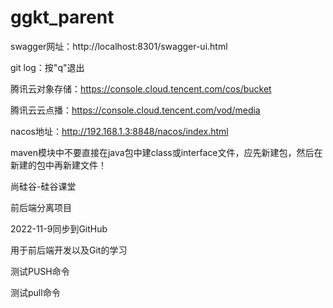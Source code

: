 # ggkt_parent

swagger网址：http://localhost:8301/swagger-ui.html

git log：按"q"退出

腾讯云对象存储：https://console.cloud.tencent.com/cos/bucket

腾讯云云点播：https://console.cloud.tencent.com/vod/media

nacos地址：http://192.168.1.3:8848/nacos/index.html

maven模块中不要直接在java包中建class或interface文件，应先新建包，然后在新建的包中再新建文件！

尚硅谷-硅谷课堂

前后端分离项目

2022-11-9同步到GitHub

用于前后端开发以及Git的学习

测试PUSH命令

测试pull命令
